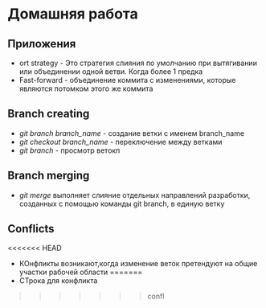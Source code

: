 # Домашняя работа

## Приложения

* ort strategy - Это стратегия слияния по умолчанию при вытягивании или объединении одной ветви. Когда более 1 предка
* Fast-forward - объединение коммита с изменениями, которые являются потомком этого же коммита

## Branch creating

* *git branch branch_name* - создание ветки с именем branch_name
* *git checkout branch_name* - переключение между ветками 
* *git branch* - просмотр ветокп
 
## Branch merging

* *git merge* выполняет слияние отдельных направлений разработки, созданных с помощью команды git branch, в единую ветку

## Conflicts

<<<<<<< HEAD
* КОнфликты возникают,когда изменение веток претендуют на общие участки рабочей области
=======
* СТрока для конфликта
>>>>>>> confl
